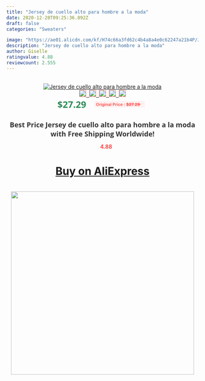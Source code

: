 ```yaml
---
title: "Jersey de cuello alto para hombre a la moda"
date: 2020-12-28T09:25:36.892Z
draft: false
categories: "Sweaters"

image: "https://ae01.alicdn.com/kf/H74c66a3fd62c4b4a8a4e0c62247a21b4P/Jersey-de-cuello-alto-para-hombre-a-la-moda.jpg"
description: "Jersey de cuello alto para hombre a la moda"
author: Giselle
ratingvalue: 4.88
reviewcount: 2.555
---
```

<br>
<div style="text-align: center;">
<a href="https://s.click.aliexpress.com/e/_Adawlr" target="_blank" rel="nofollow noopener noreferrer"><img alt="Jersey de cuello alto para hombre a la moda" class="magnifier-image" src="https://ae01.alicdn.com/kf/H74c66a3fd62c4b4a8a4e0c62247a21b4P/Jersey-de-cuello-alto-para-hombre-a-la-moda.jpg_640x640.jpg">
<br>
<img style="border:1px solid salmon" src="https://ae01.alicdn.com/kf/H74c66a3fd62c4b4a8a4e0c62247a21b4P/Jersey-de-cuello-alto-para-hombre-a-la-moda.jpg_120x120.jpg">&nbsp;&nbsp;<img style="border:1px solid salmon" src="_120x120.jpg">&nbsp;&nbsp;<img style="border:1px solid salmon" src="_120x120.jpg">&nbsp;&nbsp;<img style="border:1px solid salmon" src="_120x120.jpg">&nbsp;&nbsp;<img style="border:1px solid salmon" src="_120x120.jpg"></a></div><br0>
<div style="text-align: center;"><span style="background-color: white; border: 0px; box-sizing: border-box; color: seagreen; display: inline-block; font-family: &quot;open sans&quot; , &quot;arial&quot; , &quot;helvetica&quot; , sans-serif , &quot;heiti&quot;; font-size: 24px; font-stretch: inherit; font-weight: 700; line-height: inherit; margin: 0px 10px 0px 0px; padding: 0px; vertical-align: middle;">$27.29 </span>
<span style="background: rgb(255 , 241 , 241); border-radius: 3px; border: 0px; box-sizing: border-box; color: #ff4747; display: inline-block; font-family: inherit; font-size: 12px; font-stretch: inherit; font-style: inherit; font-variant: inherit; font-weight: 600; line-height: inherit; margin: 0px; padding: 2px 5px; transform: scale(0.9); vertical-align: middle;">Original Price : <b style="text-decoration: line-through;">$27.29 </b> &nbsp;&nbsp;</span></div>
<h1 style="color: #333333; display: inline-block; font-family: &quot;open sans&quot; , &quot;arial&quot; , &quot;helvetica&quot; , sans-serif , &quot;heiti&quot;; font-size: 18px; font-stretch: inherit; font-weight: 700; text-align: center;">Best Price Jersey de cuello alto para hombre a la moda with Free Shipping Worldwide!</h1>
<div style="color: #ff4747; text-align: center;">
<img src="https://4.bp.blogspot.com/-M0ZcTcb-5uY/XleCXlxnR4I/AAAAAAAAAEc/OrjgMkXV1oMQFaCRZj5HQwOCBcu3w1FegCPcBGAYYCw/s1600/star.png" style="height: 15px;">&nbsp;<b>4.88</b></div>
<div class="button_cont" align="center"><a class="buynow_a" href="https://s.click.aliexpress.com/e/_Adawlr" target="_blank" rel="nofollow noopener noreferrer"><H1>Buy on AliExpress</H1></a></div><br>
<div class="separator" style="clear: both; text-align: center;">
<img src="https://lh3.googleusercontent.com/-pTy5HemUv9M/XlePHvY0dAI/AAAAAAAAAE4/0nX5iRUoIWY8eMW9Dpxeirr157OZliDIgCLcBGAsYHQ/s1600/badge.gif" width="480">
</div>
